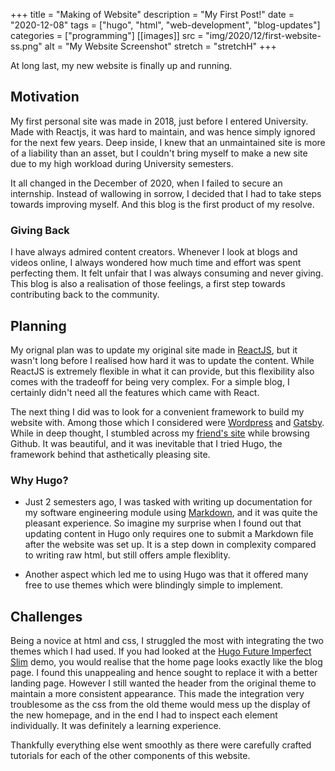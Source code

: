 +++
title = "Making of Website"
description = "My First Post!"
date = "2020-12-08"
tags = ["hugo", "html", "web-development", "blog-updates"]
categories = ["programming"]
[[images]]
  src = "img/2020/12/first-website-ss.png"
  alt = "My Website Screenshot"
  stretch = "stretchH"
+++

At long last, my new website is finally up and running.

## Motivation

My first personal site was made in 2018, just before I entered University. Made with Reactjs, it was hard to maintain, and was hence simply ignored for the next few years. Deep inside, I knew that an unmaintained site is more of a liability than an asset, but I couldn't bring myself to make a new site due to my high workload during University semesters.

It all changed in the December of 2020, when I failed to secure an internship. Instead of wallowing in sorrow, I decided that I had to take steps towards improving myself. And this blog is the first product of my resolve.


### Giving Back

I have always admired content creators. Whenever I look at blogs and videos online, I always wondered how much time and effort was spent perfecting them. It felt unfair that I was always consuming and never giving. This blog is also a realisation of those feelings, a first step towards contributing back to the community.



## Planning

My orignal plan was to update my original site made in [ReactJS](https://reactjs.org/), but it wasn't long before I realised how hard it was to update the content. While ReactJS is extremely flexible in what it can provide, but this flexibility also comes with the tradeoff for being very complex. For a simple blog, I certainly didn't need all the features which came with React.

The next thing I did was to look for a convenient framework to build my website with. Among those which I considered were [Wordpress](https://wordpress.com/) and [Gatsby](https://www.gatsbyjs.com/). While in deep thought, I stumbled across my [friend's site](https://blog.yeejian.dev/) while browsing Github. It was beautiful, and it was inevitable that I tried Hugo, the framework behind that asthetically pleasing site.


### Why Hugo?

* Just 2 semesters ago, I was tasked with writing up documentation for my software engineering module using [Markdown](https://en.wikipedia.org/wiki/Markdown), and it was quite the pleasant experience. So imagine my surprise when I found out that updating content in Hugo only requires one to submit a Markdown file after the website was set up. It is a step down in complexity compared to writing raw html, but still offers ample flexiblity.

* Another aspect which led me to using Hugo was that it offered many free to use themes which were blindingly simple to implement. 


## Challenges

Being a novice at html and css, I struggled the most with integrating the two themes which I had used. If you had looked at the [Hugo Future Imperfect Slim](https://github.com/pacollins/hugo-future-imperfect-slim) demo, you would realise that the home page looks exactly like the blog page. I found this unappealing and hence sought to replace it with a better landing page. However I still wanted the header from the original theme to maintain a more consistent appearance. This made the integration very troublesome as the css from the old theme would mess up the display of the new homepage, and in the end I had to inspect each element individually. It was definitely a learning experience.

Thankfully everything else went smoothly as there were carefully crafted tutorials for each of the other components of this website. 
